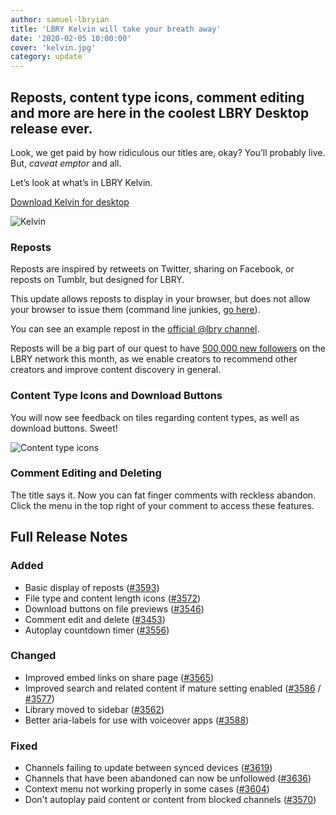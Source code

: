 ```yaml
---
author: samuel-lbryian
title: 'LBRY Kelvin will take your breath away'
date: '2020-02-05 10:00:00'
cover: 'kelvin.jpg'
category: update
---
```


## Reposts, content type icons, comment editing and more are here in the coolest LBRY Desktop release ever.

Look, we get paid by how ridiculous our titles are, okay? You’ll probably live. But, *caveat emptor* and all.

Let’s look at what’s in LBRY Kelvin.

[Download Kelvin for desktop](https://lbry.com/get)

![Kelvin](https://spee.ch/5/lbry-kelvin.gif)

### Reposts

Reposts are inspired by retweets on Twitter, sharing on Facebook, or reposts on Tumblr, but designed for LBRY.

This update allows reposts to display in your browser, but does not allow your browser to issue them (command line junkies, [go here](https://lbry.tech/api/sdk#stream_repost)).

You can see an example repost in the [official @lbry channel](https://open.lbry.com/@lbry:3f).

Reposts will be a big part of our quest to have [500,000 new followers](https://open.lbry.com/@lbry:3f/downtofollowfebruary:b) on the LBRY network this month, as we enable creators to recommend other creators and improve content discovery in general.

### Content Type Icons and Download Buttons

You will now see feedback on tiles regarding content types, as well as download buttons. Sweet!

![Content type icons](https://spee.ch/@lbry:3f/mediatypeicons.png])

### Comment Editing and Deleting

The title says it. Now you can fat finger comments with reckless abandon. Click the menu in the top right of your comment to access these features.

## Full Release Notes

### Added

- Basic display of reposts ([#3593](https://github.com/lbryio/lbry-desktop/pull/3593))
- File type and content length icons ([#3572](https://github.com/lbryio/lbry-desktop/pull/3572))
- Download buttons on file previews ([#3546](https://github.com/lbryio/lbry-desktop/pull/3546))
- Comment edit and delete ([#3453](https://github.com/lbryio/lbry-desktop/pull/3453))
- Autoplay countdown timer ([#3556](https://github.com/lbryio/lbry-desktop/pull/3556))

### **Changed**

- Improved embed links on share page ([#3565](https://github.com/lbryio/lbry-desktop/pull/3565))
- Improved search and related content if mature setting enabled ([#3586](https://github.com/lbryio/lbry-desktop/pull/3586) / [#3577](https://github.com/lbryio/lbry-desktop/pull/3577))
- Library moved to sidebar ([#3562](https://github.com/lbryio/lbry-desktop/pull/3562))
- Better aria-labels for use with voiceover apps ([#3588](https://github.com/lbryio/lbry-desktop/pull/3588))

### **Fixed**

- Channels failing to update between synced devices ([#3619](https://github.com/lbryio/lbry-desktop/pull/3619))
- Channels that have been abandoned can now be unfollowed ([#3636](https://github.com/lbryio/lbry-desktop/pull/3636))
- Context menu not working properly in some cases ([#3604](https://github.com/lbryio/lbry-desktop/pull/3604))
- Don't autoplay paid content or content from blocked channels ([#3570](https://github.com/lbryio/lbry-desktop/pull/3570))
